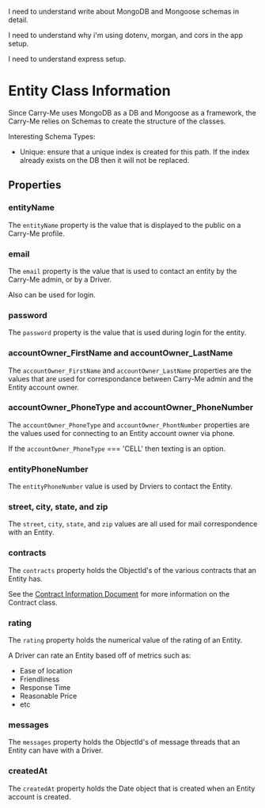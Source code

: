 I need to understand write about MongoDB and Mongoose schemas in detail.
 
I need to understand why i'm using dotenv, morgan, and cors in the app setup.

I need to understand express setup.

# Entity Class Information

Since Carry-Me uses MongoDB as a DB and Mongoose as a framework, the Carry-Me relies on Schemas to create the structure of the classes.

Interesting Schema Types:

- Unique: ensure that a unique index is created for this path. If the index already exists on the DB then it will not be replaced.

## Properties

### entityName

The `entityName` property is the value that is displayed to the public on a Carry-Me profile.

### email

The `email`  property is the value that is used to contact an entity by the Carry-Me admin, or by a Driver.

Also can be used for login.

### password

The `password` property is the value that is used during login for the entity.

### accountOwner_FirstName and accountOwner_LastName

The `accountOwner_FirstName` and `accountOwner_LastName` properties are the values that are used for correspondance between Carry-Me admin and the Entity account owner.

### accountOwner_PhoneType and accountOwner_PhoneNumber

The `accountOwner_PhoneType` and `accountOwner_PhontNumber` properties are the values used for connecting to an Entity account owner via phone.

If the `accountOwner_PhoneType` === 'CELL' then texting is an option.

### entityPhoneNumber

The `entityPhoneNumber` value is used by Drviers to contact the Entity.

### street, city, state, and zip

The `street`, `city`, `state`, and `zip` values are all used for mail correspondence with an Entity.

### contracts

The `contracts` property holds the ObjectId's of the various contracts that an Entity has. 

See the [Contract Information Document](./Contract.md) for more information on the Contract class.

### rating

The `rating` property holds the numerical value of the rating of an Entity.

A Driver can rate an Entity based off of metrics such as:

- Ease of location
- Friendliness
- Response Time
- Reasonable Price
- etc

### messages

The `messages` property holds the ObjectId's of message threads that an Entity can have with a Driver.

### createdAt

The `createdAt` property holds the Date object that is created when an Entity account is created.

